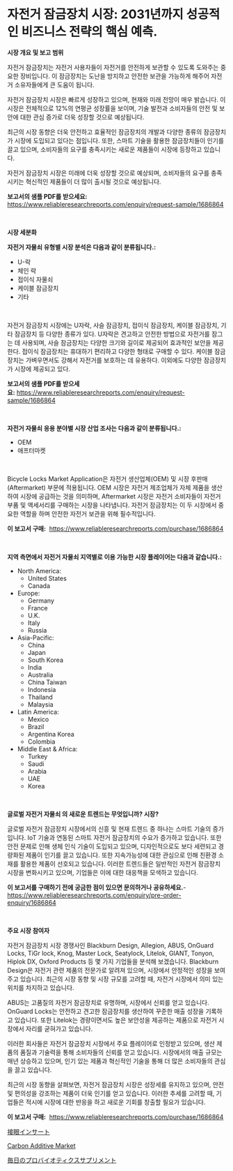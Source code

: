 <p><h1>자전거 잠금장치 시장: 2031년까지 성공적인 비즈니스 전략의 핵심 예측.</h1></p><p><strong>시장 개요 및 보고 범위</strong></p>
<p><p>자전거 잠금장치는 자전거 사용자들이 자전거를 안전하게 보관할 수 있도록 도와주는 중요한 장비입니다. 이 잠금장치는 도난을 방지하고 안전한 보관을 가능하게 해주어 자전거 소유자들에게 큰 도움이 됩니다.</p><p>자전거 잠금장치 시장은 빠르게 성장하고 있으며, 현재와 미래 전망이 매우 밝습니다. 이 시장은 전체적으로 12%의 연평균 성장률을 보이며, 기술 발전과 소비자들의 안전 및 보안에 대한 관심 증가로 더욱 성장할 것으로 예상됩니다.</p><p>최근의 시장 동향은 더욱 안전하고 효율적인 잠금장치의 개발과 다양한 종류의 잠금장치가 시장에 도입되고 있다는 점입니다. 또한, 스마트 기술을 활용한 잠금장치들이 인기를 끌고 있으며, 소비자들의 요구를 충족시키는 새로운 제품들이 시장에 등장하고 있습니다.</p><p>자전거 잠금장치 시장은 미래에 더욱 성장할 것으로 예상되며, 소비자들의 요구를 충족시키는 혁신적인 제품들이 더 많이 출시될 것으로 예상됩니다.</p></p>
<p><strong>보고서의 샘플 PDF를 받으세요:</strong> <a href="https://www.reliableresearchreports.com/enquiry/request-sample/1686864">https://www.reliableresearchreports.com/enquiry/request-sample/1686864</a></p>
<p>&nbsp;</p>
<p><strong>시장 세분화</strong></p>
<p><strong>자전거 자물쇠 유형별 시장 분석은 다음과 같이 분류됩니다.:</strong></p>
<p><ul><li>U-락</li><li>체인 락</li><li>접이식 자물쇠</li><li>케이블 잠금장치</li><li>기타</li></ul></p>
<p>&nbsp;</p>
<p><p>자전거 잠금장치 시장에는 U자락, 사슬 잠금장치, 접이식 잠금장치, 케이블 잠금장치, 기타 잠금장치 등 다양한 종류가 있다. U자락은 견고하고 안전한 방법으로 자전거를 잠그는 데 사용되며, 사슬 잠금장치는 다양한 크기와 길이로 제공되어 효과적인 보안을 제공한다. 접이식 잠금장치는 휴대하기 편리하고 다양한 형태로 구매할 수 있다. 케이블 잠금장치는 가벼우면서도 강해서 자전거를 보호하는 데 유용하다. 이외에도 다양한 잠금장치가 시장에 제공되고 있다.</p></p>
<p><strong>보고서의 샘플 PDF를 받으세요:</strong>&nbsp;<a href="https://www.reliableresearchreports.com/enquiry/request-sample/1686864">https://www.reliableresearchreports.com/enquiry/request-sample/1686864</a></p>
<p>&nbsp;</p>
<p><strong> 자전거 자물쇠 응용 분야별 시장 산업 조사는 다음과 같이 분류됩니다.:</strong></p>
<p><ul><li>OEM</li><li>애프터마켓</li></ul></p>
<p>&nbsp;</p>
<p><p>Bicycle Locks Market Application은 자전거 생산업체(OEM) 및 시장 후판매(Aftermarket) 부문에 적용됩니다. OEM 시장은 자전거 제조업체가 자체 제품을 생산하여 시장에 공급하는 것을 의미하며, Aftermarket 시장은 자전거 소비자들이 자전거 부품 및 액세서리를 구매하는 시장을 나타냅니다. 자전거 잠금장치는 이 두 시장에서 중요한 역할을 하며 안전한 자전거 보관을 위해 필수적입니다.</p></p>
<p><strong>이 보고서 구매:</strong>&nbsp; <a href="https://www.reliableresearchreports.com/purchase/1686864">https://www.reliableresearchreports.com/purchase/1686864</a></p>
<p>&nbsp;</p>
<p><strong>지역 측면에서 자전거 자물쇠 지역별로 이용 가능한 시장 플레이어는 다음과 같습니다.:</strong></p>
<p><ul>
    <li>
        North America:
        <ul>
            <li>United States</li>
            <li>Canada</li>
        </ul>
    </li>
    <li>
        Europe:
        <ul>
            <li>Germany</li>
            <li>France</li>
            <li>U.K.</li>
            <li>Italy</li>
            <li>Russia</li>
        </ul>
    </li>
    <li>
        Asia-Pacific:
        <ul>
            <li>China</li>
            <li>Japan</li>
            <li>South Korea</li>
            <li>India</li>
            <li>Australia</li>
            <li>China Taiwan</li>
            <li>Indonesia</li>
            <li>Thailand</li>
            <li>Malaysia</li>
        </ul>
    </li>
    <li>
        Latin America:
        <ul>
            <li>Mexico</li>
            <li>Brazil</li>
            <li>Argentina Korea</li>
            <li>Colombia</li>
        </ul>
    </li>
    <li>
        Middle East & Africa:
        <ul>
            <li>Turkey</li>
            <li>Saudi</li>
            <li>Arabia</li>
            <li>UAE</li>
            <li>Korea</li>
        </ul>
    </li>
    </ul></p>
<p>&nbsp;</p>
<p><strong>글로벌 자전거 자물쇠 의 새로운 트렌드는 무엇입니까? 시장?</strong></p>
<p><p>글로벌 자전거 잠금장치 시장에서의 신흥 및 현재 트렌드 중 하나는 스마트 기술의 증가입니다. IoT 기술과 연동된 스마트 자전거 잠금장치의 수요가 증가하고 있습니다. 또한 안전 문제로 인해 생체 인식 기술이 도입되고 있으며, 디자인적으로도 보다 세련되고 경량화된 제품이 인기를 끌고 있습니다. 또한 지속가능성에 대한 관심으로 인해 친환경 소재를 활용한 제품이 선호되고 있습니다. 이러한 트렌드들은 일반적인 자전거 잠금장치 시장을 변화시키고 있으며, 기업들은 이에 대한 대응책을 모색하고 있습니다.</p></p>
<p><strong>이 보고서를 구매하기 전에 궁금한 점이 있으면 문의하거나 공유하세요.</strong>- <a href="https://www.reliableresearchreports.com/enquiry/pre-order-enquiry/1686864">https://www.reliableresearchreports.com/enquiry/pre-order-enquiry/1686864</a></p>
<p>&nbsp;</p>
<p><strong>주요 시장 참여자</strong></p>
<p><p>자전거 잠금장치 시장 경쟁사인 Blackburn Design, Allegion, ABUS, OnGuard Locks, TiGr lock, Knog, Master Lock, Seatylock, Litelok, GIANT, Tonyon, Hiplok DX, Oxford Products 등 몇 가지 기업들을 분석해 보겠습니다. Blackburn Design은 자전거 관련 제품의 전문가로 알려져 있으며, 시장에서 안정적인 성장을 보여주고 있습니다. 최근의 시장 동향 및 시장 규모를 고려할 때, 자전거 시장에서 의미 있는 위치를 차지하고 있습니다.</p><p>ABUS는 고품질의 자전거 잠금장치로 유명하며, 시장에서 신뢰를 얻고 있습니다. OnGuard Locks는 안전하고 견고한 잠금장치를 생산하여 꾸준한 매출 성장을 기록하고 있습니다. 또한 Litelok는 경량이면서도 높은 보안성을 제공하는 제품으로 자전거 시장에서 자리를 굳혀가고 있습니다.</p><p>이러한 회사들은 자전거 잠금장치 시장에서 주요 플레이어로 인정받고 있으며, 생산 제품의 품질과 기술력을 통해 소비자들의 신뢰를 얻고 있습니다. 시장에서의 매출 규모는 매년 상승하고 있으며, 인기 있는 제품과 혁신적인 기술을 통해 더 많은 소비자들의 관심을 끌고 있습니다.</p><p>최근의 시장 동향을 살펴보면, 자전거 잠금장치 시장은 성장세를 유지하고 있으며, 안전 및 편의성을 강조하는 제품이 더욱 인기를 얻고 있습니다. 이러한 추세를 고려할 때, 기업들은 적시에 시장에 대한 반응을 하고 새로운 기회를 창출할 필요가 있습니다.</p></p>
<p><strong>이 보고서 구매:</strong>&nbsp;&nbsp;<a href="https://www.reliableresearchreports.com/purchase/1686864">https://www.reliableresearchreports.com/purchase/1686864</a></p>
<p><p><a href="https://github.com/RodHoppe07/Market-Research-Report-List-1/blob/main/983376912525.md">接眼インサート</a></p><p><a href="https://metal-farmhouse-e95.notion.site/Carbon-Additive-Market-Research-Report-Provides-thorough-Industry-Overview-which-offers-an-In-Depth-9d744253a1f9412991027aa9c9647b3a">Carbon Additive Market</a></p><p><a href="https://github.com/laurenreichert/Market-Research-Report-List-1/blob/main/929257512524.md">毎日のプロバイオティクスサプリメント</a></p></p>
